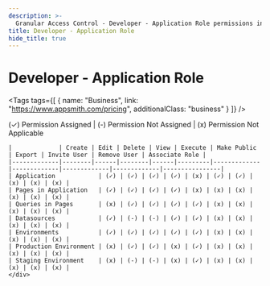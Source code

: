 ```yaml
---
description: >-
  Granular Access Control - Developer - Application Role permissions in Appsmith
title: Developer - Application Role
hide_title: true
---
```


<!-- vale off -->

<div className="tag-wrapper">
 <h1>Developer - Application Role </h1>

<Tags
tags={[
{ name: "Business", link: "https://www.appsmith.com/pricing", additionalClass: "business" }
]}
/>

</div>

<!-- vale on -->



<div className="gac-permissions">
    <p className="permission-footnote">(✓) Permission Assigned | (-) Permission Not Assigned | (x) Permission Not Applicable</p>

    |             | Create | Edit | Delete | View | Execute | Make Public | Export | Invite User | Remove User | Associate Role |
    |-------------|--------|------|--------|------|---------|-------------|-------------|-------------|-------------|----------------|
    | Application            | (✓) | (✓) | (✓) | (✓) | (x) | (✓) | (✓) | (x) | (x) | (x) |
    | Pages in Application   | (✓) | (✓) | (✓) | (✓) | (x) | (x) | (x) | (x) | (x) | (x) |
    | Queries in Pages       | (x) | (✓) | (✓) | (✓) | (✓) | (x) | (x) | (x) | (x) | (x) |
    | Datasources            | (✓) | (-) | (-) | (✓) | (✓) | (x) | (x) | (x) | (x) | (x) |
    | Environments           | (✓) | (✓) | (✓) | (✓) | (✓) | (x) | (x) | (x) | (x) | (x) |
    | Production Environment | (x) | (✓) | (✓) | (x) | (✓) | (x) | (x) | (x) | (x) | (x) |
    | Staging Environment    | (x) | (-) | (-) | (x) | (✓) | (x) | (x) | (x) | (x) | (x) |
    </div>